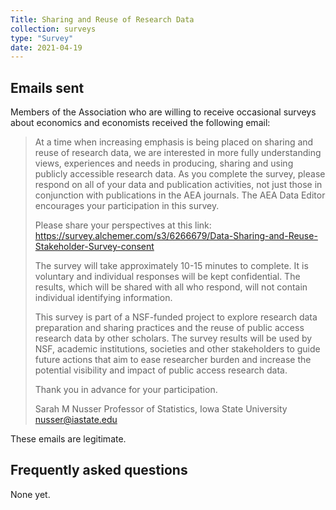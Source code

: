 ```yaml
---
Title: Sharing and Reuse of Research Data
collection: surveys
type: "Survey"
date: 2021-04-19
---
```


## Emails sent

Members of the Association who are willing to receive occasional surveys about economics and economists received the following email:

<!-- more -->

> At a time when increasing emphasis is being placed on sharing and reuse of research data, we are interested in more fully understanding views, experiences and needs in producing, sharing and using publicly accessible research data. As you complete the survey, please respond on all of your data and publication activities, not just those in conjunction with publications in the AEA journals. The AEA Data Editor encourages your participation in this survey.
>
> Please share your perspectives at this link: https://survey.alchemer.com/s3/6266679/Data-Sharing-and-Reuse-Stakeholder-Survey-consent
>
>The survey will take approximately 10-15 minutes to complete. It is voluntary and individual responses will be kept confidential. The results, which will be shared with all who respond, will not contain individual identifying information.
>
>This survey is part of a NSF-funded project to explore research data preparation and sharing practices and the reuse of public access research data by other scholars. The survey results will be used by NSF, academic institutions, societies and other stakeholders to guide future actions that aim to ease researcher burden and increase the potential visibility and impact of public access research data.
>
>Thank you in advance for your participation.
>
>
>Sarah M Nusser
>Professor of Statistics, Iowa State University
>nusser@iastate.edu

These emails are legitimate.


## Frequently asked questions

None yet.